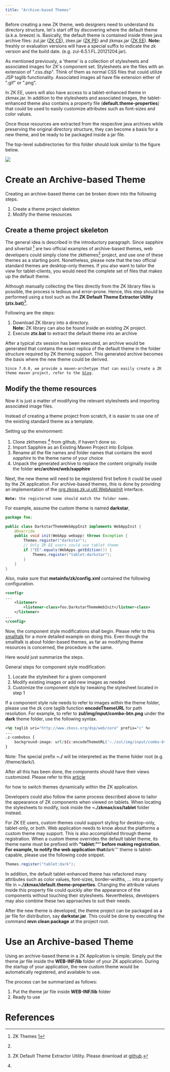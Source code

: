 ```yaml
---
title: "Archive-based Themes"
---
```




Before creating a new ZK theme, web designers need to understand its
directory structure, let's start off by discovering where the default
theme (a.k.a. breeze) is. Basically, the default theme is contained
inside three java archive files: zul.jar ([ZK CE](http://www.zkoss.org/product/edition.dsp)), zkex.jar ([ZK PE](http://www.zkoss.org/product/edition.dsp)) and zkmax.jar ([ZK EE](http://www.zkoss.org/product/edition.dsp)). **Note:** freshly or
evaluation versions will have a special suffix to indicate the zk
version and the build date. (e.g. zul-6.5.1.FL.20121204.jar).

As mentioned previously, a 'theme' is a collection of stylesheets and
associated images for ZK's component set. Stylesheets are the files with
an extension of ".css.dsp". Think of them as normal CSS files that could
utilize JSP taglib functionality. Associated images all have file
extension either of ".gif" or ".png".

In ZK EE, users will also have access to a tablet-enhanced theme in
zkmax.jar. In addition to the stylesheets and associated images, the
tablet-enhanced theme also contains a property file
(**default.theme-properties**) that could be used to easily customize
attributes such as font-sizes and color values.

Once those resources are extracted from the respective java archives
while preserving the original directory structure, they can become a
basis for a new theme, and be ready to be packaged inside a jar file.

The top-level subdirectories for this folder should look similar to the
figure below.

![]({{site.baseurl}}/zk_dev_ref/images/theme_skeleton.png)

# Create an Archive-based Theme

Creating an archive-based theme can be broken down into the following
steps.

1.  Create a theme project skeleton
2.  Modify the theme resources

## Create a theme project skeleton

The general idea is described in the introductory paragraph. Since
sapphire and silvertail [^1] are two official examples of archive-based
themes, web developers could simply clone the zkthemes[^2] project, and
use one of these themes as a starting point. Nonetheless, please note
that the two official standard themes are desktop-only themes. If you
also want to tailor the view for tablet-clients, you would need the
complete set of files that makes up the default theme.

Although manually collecting the files directly from the ZK library
files is possible, the process is tedious and error-prone. Hence, this
step should be performed using a tool such as the **ZK Default Theme
Extractor Utility (ztx.bat)**[^3].

Following are the steps:

1.  Download ZK library into a directory.  
    **Note:** ZK library can also be found inside an existing ZK
    project.
2.  Execute **ztx.bat** to extract the default theme into an archive

After a typical ztx session has been executed, an archive would be
generated that contains the exact replica of the default theme in the
folder structure required by ZK theming support. This generated archive
becomes the basis where the new theme could be derived.

`Since 7.0.0, we provide a maven-archetype that can easily create a ZK theme maven project, refer to the `[`blog`](http://blog.zkoss.org/index.php/2013/09/17/zk7-create-a-new-a-theme-project/)`.`

## Modify the theme resources

Now it is just a matter of modifying the relevant stylesheets and
importing associated image files.

Instead of creating a theme project from scratch, it is easier to use
one of the existing standard theme as a template.

Setting up the environment:

1.  Clone zkthemes [^4] from github, if haven't done so.
2.  Import Sapphire as an Existing Maven Project into Eclipse.
3.  Rename all the file names and folder names that contains the word
    *sapphire* to the theme name of your choice
4.  Unpack the generated archive to replace the content originally
    inside the folder **src/archive/web/sapphire**

Next, the new theme will need to be registered first before it could be
used by the ZK application. For archive-based themes, this is done by
providing an implementation of the
[org.zkoss.zk.ui.util.WebAppInit](https://www.zkoss.org/javadoc/latest/zk/org/zkoss/zk/ui/util/WebAppInit.html)
interface.

**`Note:`**` the registered name should match the folder name.`

For example, assume the custom theme is named **darkstar**,

```java
package foo;

public class DarkstarThemeWebAppInit implements WebAppInit {
    @Override
    public void init(WebApp webapp) throws Exception {
        Themes.register("darkstar");
        // Only ZK EE users could use tablet theme
        if ("EE".equals(WebApps.getEdition()) {
            Themes.register("tablet:darkstar");
        }    
    }
}
```

Also, make sure that **metainfo/zk/config.xml** contained the following
configuration.

```xml
<config>
...
    <listener>
        <listener-class>foo.DarkstarThemeWebInit</listner-class>
    </listener>
...
</config>
```

Now, the component style modifications shall begin. Please refer to this
[smalltalk](http://http://books.zkoss.org/index.php?title=Small_Talks/2013/January/Packaging_Themes_Inside_Folders_in_ZK_6.5.2)
for a more detailed example on doing this. Even though the smalltalk is
about folder-based themes, as far as modifying theme resources is
concerned, the procedure is the same.

Here would just summarize the steps.

General steps for component style modification:

1.  Locate the stylesheet for a given component
2.  Modify existing images or add new images as needed
3.  Customize the component style by tweaking the stylesheet located in
    step 1

If a component style rule needs to refer to images within the theme
folder, please use the zk core taglib function **encodeThemeURL** for
path resolution. For example, to refer to
**zul/img/input/combo-btn.png** under the **dark** theme folder, use the
following syntax.

```css
<%@ taglib uri="http://www.zkoss.org/dsp/web/core" prefix="c" %>
...
.z-combobox {
    background-image: url(${c:encodeThemeURL('~./zul/img/input/combo-btn.png')});
}
```

Note: The special prefix **~./** will be interpreted as the theme folder
root (e.g. /theme/dark/).

After all this has been done, the components should have their views
customized. Please refer to this
[article]({{site.baseurl}}/zk_dev_ref/theming_and_styling/switching_themes)

</ref>

for how to switch themes dynamically within the ZK application.

Developers could also follow the same process described above to tailor
the appearance of ZK components when viewed on tablets. When locating
the stylesheets to modify, look inside the **~./zkmax/css/tablet**
folder instead.

For ZK EE users, custom themes could support styling for desktop-only,
tablet-only, or both. Web application needs to know about the platforms
a custom theme may support. This is also accomplished through theme
registration. When a custom theme overrides the default tablet theme,
its theme name must be prefixed with **"tablet:"'' before making
registration. For example, to notify the web application that**dark'''
theme is tablet-capable, please use the following code snippet.

```java
Themes.register("tablet:dark");
```

In addition, the default tablet-enhanced theme has refactored many
attributes such as color values, font-sizes, border-widths, ... into a
property file in **~./zkmax/default.theme-properties**. Changing the
attribute values inside this property file could quickly alter the
appearance of the components without touching their stylesheets.
Nevertheless, developers may also combine these two approaches to suit
their needs.

After the new theme is developed, the theme project can be packaged as a
jar file for distribution, say **darkstar.jar**. This could be done by
executing the command **mvn clean package** at the project root.

# Use an Archive-based Theme

Using an archive-based theme in a ZK Application is simple. Simply put
the theme jar file inside the **WEB-INF/lib** folder of your ZK
application. During the startup of your application, the new custom
theme would be automatically registered, and available to use.

The process can be summarized as follows:

1.  Put the theme jar file inside **WEB-INF/lib** folder
2.  Ready to use

# References

<references/>

[^1]: ZK Themes [1](https://github.com/zkoss/zkthemes)

[^2]:

[^3]: ZK Default Theme Extractor Utility. Please download at
    [github](https://gist.github.com/raw/4334775/e5d669bb873443aa03f8febffccd3fc4b2518ecb/ztx.bat).

[^4]:
